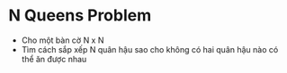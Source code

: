 # N Queens Problem
+	Cho một bàn cờ N x N 
+	Tìm cách sắp xếp N quân hậu sao cho không có hai quân hậu nào có thể ăn được nhau
